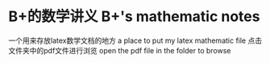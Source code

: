 # B+的数学讲义 B+'s mathematic notes 
一个用来存放latex数学文档的地方  a place to put my latex mathematic file
点击文件夹中的pdf文件进行浏览  open the pdf file in the folder to browse
